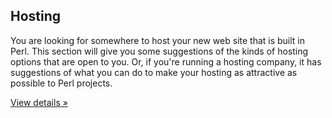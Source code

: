 ## Hosting

You are looking for somewhere to host your new web site that
is built in Perl. This section will give you some suggestions of
the kinds of hosting options that are open to you. Or, if you're
running a hosting company, it has suggestions of what you can do
to make your hosting as attractive as possible to Perl projects.

<p><a class="btn btn-light" href="/hosting/" role="button">View details &raquo;</a></p>
